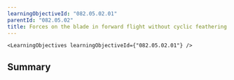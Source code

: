 ```yaml
---
learningObjectiveId: "082.05.02.01"
parentId: "082.05.02"
title: Forces on the blade in forward flight without cyclic feathering
---
```


```tsx eval
<LearningObjectives learningObjectiveId={"082.05.02.01"} />
```

## Summary
